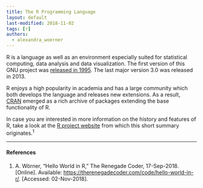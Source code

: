 ```yaml
---
title: The R Programming Language
layout: default
last-modified: 2018-11-02
tags: [r]
authors:
  - alexandra_woerner
---
```


R is a language as well as an environment especially suited for statistical
computing, data analysis and data visualization. The first version of this
GNU project was [released in 1995][5]. The last major version 3.0 was released in
2013.

R enjoys a high popularity in academia and has a large community which both
develops the language and releases new extensions. As a result, [CRAN][1]
emerged as a rich archive of packages extending the base functionality of R.

In case you are interested in more information on the history and features of R,
take a look at the [R project website][2] from which this short summary
originates.<sup>1</sup>

---

#### References

1. A. Wörner, “Hello World in R,” The Renegade Coder, 17-Sep-2018.
  [Online]. Available: <https://therenegadecoder.com/code/hello-world-in-r/>.
  [Accessed: 02-Nov-2018].

[1]: http://cran.r-project.org/
[2]: http://r-project.org/about.html
[5]: https://cran.r-project.org/doc/html/interface98-paper/paper.html
